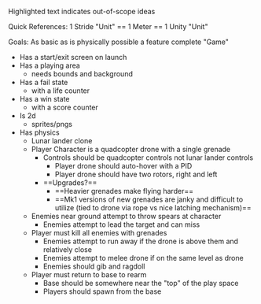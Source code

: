 Highlighted text indicates out-of-scope ideas


Quick References:
1 Stride "Unit" == 1 Meter == 1 Unity "Unit"



 Goals: 
As basic as is physically possible a feature complete "Game"
- Has a start/exit screen on launch
- Has a playing area
	- needs bounds and background
- Has a fail state
	- with a life counter
- Has a win state
	- with a score counter
-  Is 2d
	- sprites/pngs
- Has physics
	- Lunar lander clone
	- Player Character is a quadcopter drone with a single grenade
		- Controls should be quadcopter controls not lunar lander controls
			- Player drone should auto-hover with a PID 
			- Player drone should have two rotors, right and left
		- ==Upgrades?== 
			- ==Heavier grenades make flying harder==
			- ==Mk1 versions of new grenades are janky and difficult to utilize (tied to drone via rope vs nice latching mechanism)==
	- Enemies near ground attempt to throw spears at character
		- Enemies attempt to lead the target and can miss
	- Player must kill all enemies with grenades
		- Enemies attempt to run away if the drone is above them and relatively close
		- Enemies attempt to melee drone if on the same level as drone
		- Enemies should gib and ragdoll 
	- Player must return to base to rearm 
		- Base should be somewhere near the "top" of the play space
		- Players should spawn from the base
